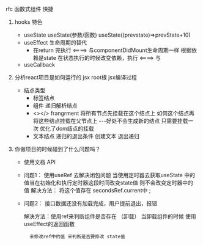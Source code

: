 

rfc 函数式组件 快捷
1. hooks 特色

    - useState
        useState(参数/函数)
        useState((prevstate)=>prevState+10)
    - useEffect
        生命周期的替代
        - 在return 完执行 <====> 与componentDidMount生命周期一样
        根据依赖是state 在状态执行的时候改变依赖，执行 <====> 与
    - useCallback

4. 分析react项目是如何运行的
    jsx
    root根
    jsx编译过程
    - 结点类型
      - 标签结点
      - 组件 递归解析结点
      - <></> frangrment 将所有节点先挂载在这个结点上 如何这个结点再将这些结点挂载在父节点上 ---好处不会生成新的结点 只需要挂载一次 优化了dom结点的挂载
      - 文本结点 递归的退出条件 创建文本 退出递归 


5. 你做项目的时候碰到了什么问题吗？
    - 使用文档 API
    - 问题1： 使用useRef 去解决闭包问题
            当使用定时器去获取useState 中的值当在初始化和执行定时器这段时间改变state值 则不会改变定时器中的值 
        解决方法： 将这个值存在 secondsRef.current中 ;
    - 问题2： 接口数据还没有加载完成，用户提前退出，报错

        解决方法：使用ref来判断组件是否存在 （卸载）
            当卸载组件的时候 使用useEffect的返回函数 
            
            来修改ref中的值 来判断是否要修改 state值